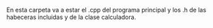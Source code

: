 En esta carpeta va a estar el .cpp del programa principal y los .h de las habeceras incluidas y de la clase calculadora. 
